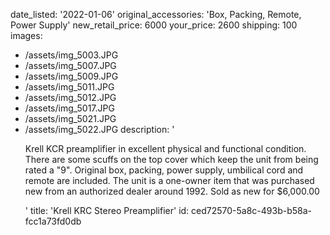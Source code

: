 date_listed: '2022-01-06'
original_accessories: 'Box, Packing, Remote, Power Supply'
new_retail_price: 6000
your_price: 2600
shipping: 100
images:
  - /assets/img_5003.JPG
  - /assets/img_5007.JPG
  - /assets/img_5009.JPG
  - /assets/img_5011.JPG
  - /assets/img_5012.JPG
  - /assets/img_5017.JPG
  - /assets/img_5021.JPG
  - /assets/img_5022.JPG
description: '<p>Krell KCR preamplifier in excellent physical and functional condition. There are some scuffs on the top cover which keep the unit from being rated a "9". Original box, packing, power supply, umbilical cord and remote are included. The unit is a one-owner item that was purchased new from an authorized dealer around 1992. Sold as new for $6,000.00&nbsp;&nbsp;</p>'
title: 'Krell KRC Stereo Preamplifier'
id: ced72570-5a8c-493b-b58a-fcc1a73fd0db

